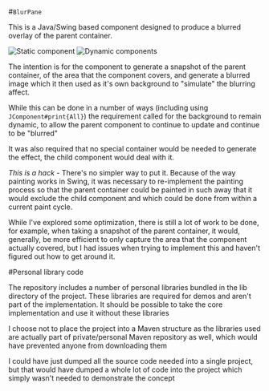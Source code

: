 #`BlurPane`

This is a Java/Swing based component designed to produce a blurred overlay of the
parent container.

![Static component](https://cloud.githubusercontent.com/assets/10276932/13559010/fb57fc50-e461-11e5-8df1-990e13ebfe5b.gif)
![Dynamic components](https://cloud.githubusercontent.com/assets/10276932/13559019/2afe7b46-e462-11e5-855b-44245118bd27.gif)

The intention is for the component to generate a snapshot of the parent container,
of the area that the component covers, and generate a blurred image which it then
used as it's own background to "simulate" the blurring affect.

While this can be done in a number of ways (including using `JComponent#print{All}`)
the requirement called for the background to remain dynamic, to allow the parent
component to continue to update and continue to be "blurred"

It was also required that no special container would be needed to generate the 
effect, the child component would deal with it.

*This is a hack* - There's no simpler way to put it. Because of the way painting
works in Swing, it was necessary to re-implement the painting process so that 
the parent container could be painted in such away that it would exclude the
child component and which could be done from within a current paint cycle.

While I've explored some optimization, there is still a lot of work to be done,
for example, when taking a snapshot of the parent container, it would, generally,
be more efficient to only capture the area that the component actually covered,
but I had issues when trying to implement this and haven't figured out how to
get around it.

#Personal library code

The repository includes a number of personal libraries bundled in the lib
directory of the project. These libraries are required for demos and aren't
part of the implementation.  It should be possible to take the core implementation
and use it without these libraries

I choose not to place the project into a Maven structure as the libraries used
are actually part of private/personal Maven repository as well, which would have
prevented anyone from downloading them

I could have just dumped all the source code needed into a single project, but 
that would have dumped a whole lot of code into the project which simply wasn't 
needed to demonstrate the concept
